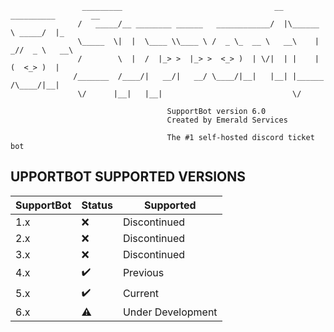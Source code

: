  ```
                 _________                                  __ __________        __   
                /   _____/__ ________ ______   ____________/  |\______   \ _____/  |_ 
                \_____  \|  |  \____ \\____ \ /  _ \_  __ \   __\    |  _//  _ \   __\
                /        \  |  /  |_> >  |_> >  <_> )  | \/|  | |    |   (  <_> )  |  
               /_______  /____/|   __/|   __/ \____/|__|   |__| |______  /\____/|__|  
                \/      |__|   |__|                             \/         
                
                                    SupportBot version 6.0
                                    Created by Emerald Services
                
                                    The #1 self-hosted discord ticket bot
```

## UPPORTBOT SUPPORTED VERSIONS

| SupportBot |   Status  |   Supported  |
|------------|-----------|--------------|
|    1.x     |    ❌     | Discontinued | 
|    2.x     |    ❌     | Discontinued | 
|    3.x     |    ❌     | Discontinued | 
|    4.x     |    ✔️     |   Previous   | 
|    5.x     |    ✔️     |   Current    | 
|    6.x     |    ⚠️     |   Under Development    | 
